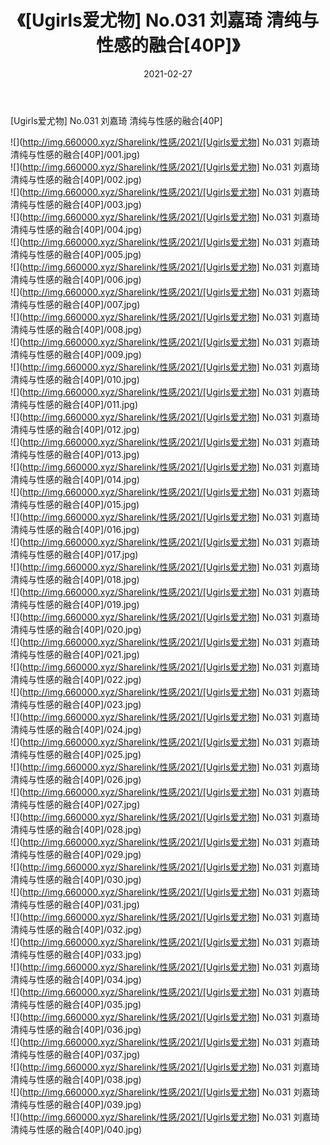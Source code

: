 ﻿---
layout: post
title:  《[Ugirls爱尤物] No.031 刘嘉琦 清纯与性感的融合[40P]》
date:   2021-02-27
img: http://img.660000.xyz/Sharelink/性感/2021/[Ugirls爱尤物] No.031 刘嘉琦 清纯与性感的融合[40P]/000.jpg
categories: [美女, 清纯, 唯美]
---

[Ugirls爱尤物] No.031 刘嘉琦 清纯与性感的融合[40P]

  ![](http://img.660000.xyz/Sharelink/性感/2021/[Ugirls爱尤物] No.031 刘嘉琦 清纯与性感的融合[40P]/001.jpg) <br> ![](http://img.660000.xyz/Sharelink/性感/2021/[Ugirls爱尤物] No.031 刘嘉琦 清纯与性感的融合[40P]/002.jpg) <br> ![](http://img.660000.xyz/Sharelink/性感/2021/[Ugirls爱尤物] No.031 刘嘉琦 清纯与性感的融合[40P]/003.jpg) <br> ![](http://img.660000.xyz/Sharelink/性感/2021/[Ugirls爱尤物] No.031 刘嘉琦 清纯与性感的融合[40P]/004.jpg) <br> ![](http://img.660000.xyz/Sharelink/性感/2021/[Ugirls爱尤物] No.031 刘嘉琦 清纯与性感的融合[40P]/005.jpg) <br> ![](http://img.660000.xyz/Sharelink/性感/2021/[Ugirls爱尤物] No.031 刘嘉琦 清纯与性感的融合[40P]/006.jpg) <br> ![](http://img.660000.xyz/Sharelink/性感/2021/[Ugirls爱尤物] No.031 刘嘉琦 清纯与性感的融合[40P]/007.jpg) <br> ![](http://img.660000.xyz/Sharelink/性感/2021/[Ugirls爱尤物] No.031 刘嘉琦 清纯与性感的融合[40P]/008.jpg) <br> ![](http://img.660000.xyz/Sharelink/性感/2021/[Ugirls爱尤物] No.031 刘嘉琦 清纯与性感的融合[40P]/009.jpg) <br> ![](http://img.660000.xyz/Sharelink/性感/2021/[Ugirls爱尤物] No.031 刘嘉琦 清纯与性感的融合[40P]/010.jpg) <br> ![](http://img.660000.xyz/Sharelink/性感/2021/[Ugirls爱尤物] No.031 刘嘉琦 清纯与性感的融合[40P]/011.jpg) <br> ![](http://img.660000.xyz/Sharelink/性感/2021/[Ugirls爱尤物] No.031 刘嘉琦 清纯与性感的融合[40P]/012.jpg) <br> ![](http://img.660000.xyz/Sharelink/性感/2021/[Ugirls爱尤物] No.031 刘嘉琦 清纯与性感的融合[40P]/013.jpg) <br> ![](http://img.660000.xyz/Sharelink/性感/2021/[Ugirls爱尤物] No.031 刘嘉琦 清纯与性感的融合[40P]/014.jpg) <br> ![](http://img.660000.xyz/Sharelink/性感/2021/[Ugirls爱尤物] No.031 刘嘉琦 清纯与性感的融合[40P]/015.jpg) <br> ![](http://img.660000.xyz/Sharelink/性感/2021/[Ugirls爱尤物] No.031 刘嘉琦 清纯与性感的融合[40P]/016.jpg) <br> ![](http://img.660000.xyz/Sharelink/性感/2021/[Ugirls爱尤物] No.031 刘嘉琦 清纯与性感的融合[40P]/017.jpg) <br> ![](http://img.660000.xyz/Sharelink/性感/2021/[Ugirls爱尤物] No.031 刘嘉琦 清纯与性感的融合[40P]/018.jpg) <br> ![](http://img.660000.xyz/Sharelink/性感/2021/[Ugirls爱尤物] No.031 刘嘉琦 清纯与性感的融合[40P]/019.jpg) <br> ![](http://img.660000.xyz/Sharelink/性感/2021/[Ugirls爱尤物] No.031 刘嘉琦 清纯与性感的融合[40P]/020.jpg) <br> ![](http://img.660000.xyz/Sharelink/性感/2021/[Ugirls爱尤物] No.031 刘嘉琦 清纯与性感的融合[40P]/021.jpg) <br> ![](http://img.660000.xyz/Sharelink/性感/2021/[Ugirls爱尤物] No.031 刘嘉琦 清纯与性感的融合[40P]/022.jpg) <br> ![](http://img.660000.xyz/Sharelink/性感/2021/[Ugirls爱尤物] No.031 刘嘉琦 清纯与性感的融合[40P]/023.jpg) <br> ![](http://img.660000.xyz/Sharelink/性感/2021/[Ugirls爱尤物] No.031 刘嘉琦 清纯与性感的融合[40P]/024.jpg) <br> ![](http://img.660000.xyz/Sharelink/性感/2021/[Ugirls爱尤物] No.031 刘嘉琦 清纯与性感的融合[40P]/025.jpg) <br> ![](http://img.660000.xyz/Sharelink/性感/2021/[Ugirls爱尤物] No.031 刘嘉琦 清纯与性感的融合[40P]/026.jpg) <br> ![](http://img.660000.xyz/Sharelink/性感/2021/[Ugirls爱尤物] No.031 刘嘉琦 清纯与性感的融合[40P]/027.jpg) <br> ![](http://img.660000.xyz/Sharelink/性感/2021/[Ugirls爱尤物] No.031 刘嘉琦 清纯与性感的融合[40P]/028.jpg) <br> ![](http://img.660000.xyz/Sharelink/性感/2021/[Ugirls爱尤物] No.031 刘嘉琦 清纯与性感的融合[40P]/029.jpg) <br> ![](http://img.660000.xyz/Sharelink/性感/2021/[Ugirls爱尤物] No.031 刘嘉琦 清纯与性感的融合[40P]/030.jpg) <br> ![](http://img.660000.xyz/Sharelink/性感/2021/[Ugirls爱尤物] No.031 刘嘉琦 清纯与性感的融合[40P]/031.jpg) <br> ![](http://img.660000.xyz/Sharelink/性感/2021/[Ugirls爱尤物] No.031 刘嘉琦 清纯与性感的融合[40P]/032.jpg) <br> ![](http://img.660000.xyz/Sharelink/性感/2021/[Ugirls爱尤物] No.031 刘嘉琦 清纯与性感的融合[40P]/033.jpg) <br> ![](http://img.660000.xyz/Sharelink/性感/2021/[Ugirls爱尤物] No.031 刘嘉琦 清纯与性感的融合[40P]/034.jpg) <br> ![](http://img.660000.xyz/Sharelink/性感/2021/[Ugirls爱尤物] No.031 刘嘉琦 清纯与性感的融合[40P]/035.jpg) <br> ![](http://img.660000.xyz/Sharelink/性感/2021/[Ugirls爱尤物] No.031 刘嘉琦 清纯与性感的融合[40P]/036.jpg) <br> ![](http://img.660000.xyz/Sharelink/性感/2021/[Ugirls爱尤物] No.031 刘嘉琦 清纯与性感的融合[40P]/037.jpg) <br> ![](http://img.660000.xyz/Sharelink/性感/2021/[Ugirls爱尤物] No.031 刘嘉琦 清纯与性感的融合[40P]/038.jpg) <br> ![](http://img.660000.xyz/Sharelink/性感/2021/[Ugirls爱尤物] No.031 刘嘉琦 清纯与性感的融合[40P]/039.jpg) <br> ![](http://img.660000.xyz/Sharelink/性感/2021/[Ugirls爱尤物] No.031 刘嘉琦 清纯与性感的融合[40P]/040.jpg) <br>